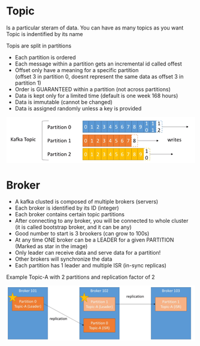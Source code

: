 
# Topic
Is a particular steram of data.
You can have as many topics as you want
Topic is indentified by its name

Topis are split in partitions
* Each partition is ordered
* Each message within a partition gets an incremental id called offest
* Offset only have a meaning for a specific partition   
(offset 3 in partition 0, doesnt represent the same data as offset 3 in partition 1)
* Order is GUARANTEED within a partition (not across partitions)
* Data is kept only for a limited time (default is one week 168 hours)
* Data is immutable (cannot be changed)
* Data is assigned randomly unless a key is provided

![Topics](https://github.com/miticv/miticv.github.io/blob/master/Images/Topics.png)

# Broker

* A kafka clusted is composed of multiple brokers (servers)
* Each broker is identified by its ID (integer)
* Each broker contains certain topic partitions
* After connecting to any broker, you will be connected to whole cluster   
(it is called bootstrap broker, and it can be any)
* Good number to start is 3 brookers (can grow to 100s)
* At any time ONE broker can be a LEADER  for a given PARTITION   
(Marked as star in the image)
* Only leader can receive data and serve data for a partition!
* Other brokers will synchronize the data
* Each partition has 1 leader and multiple ISR (in-sync replicas)

Example Topic-A with 2 partitions and replication factor of 2

![Brokers](https://github.com/miticv/miticv.github.io/blob/master/Images/Brokers.png)
